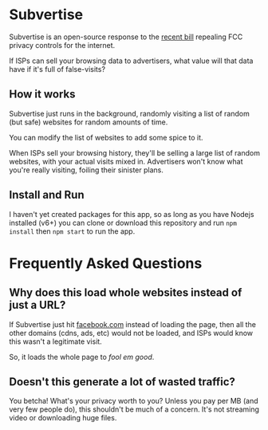 # Subvertise

Subvertise is an open-source response to the [recent
bill](http://www.theverge.com/2017/3/29/15100620/congress-fcc-isp-web-browsing-privacy-fire-sale)
repealing FCC privacy controls for the internet.

If ISPs can sell your browsing data to advertisers,
what value will that data have if it's full of false-visits?

## How it works

Subvertise just runs in the background, randomly visiting a list of
random (but safe) websites for random amounts of time.

You can modify the list of websites to add some spice to it.

When ISPs sell your browsing history, they'll be selling a large list
of random websites, with your actual visits mixed in. Advertisers
won't know what you're really visiting, foiling their sinister plans.

## Install and Run

I haven't yet created packages for this app, so as long as you have Nodejs installed (v6+)
you can clone or download this repository and run `npm install` then `npm start` to
run the app.

# Frequently Asked Questions

## Why does this load whole websites instead of just a URL?

If Subvertise just hit [facebook.com](https://facebook.com) instead of
loading the page, then all the other domains (cdns, ads, etc) would not be
loaded, and ISPs would know this wasn't a legitimate visit.

So, it loads the whole page to *fool em good*.

## Doesn't this generate a lot of wasted traffic?

You betcha! What's your privacy worth to you? Unless you pay per MB
(and very few people do), this shouldn't be much of a concern.
It's not streaming video or downloading huge files.

